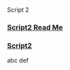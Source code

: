 

Script 2

### [Script2 Read Me]( #script2/README.md )

### [Script2]( #script2/script2.html )

abc def

